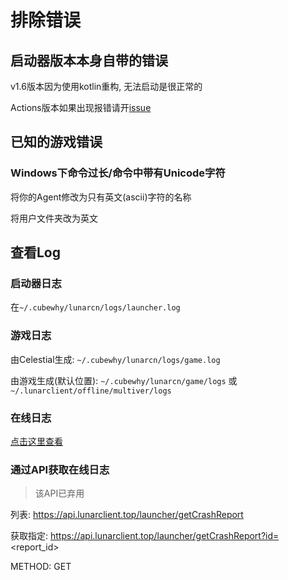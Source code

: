 # 排除错误

## 启动器版本本身自带的错误

v1.6版本因为使用kotlin重构, 无法启动是很正常的

Actions版本如果出现报错请开[issue](https://github.com/CubeWhyMC/celestial/issues/new)

## 已知的游戏错误

### Windows下命令过长/命令中带有Unicode字符

将你的Agent修改为只有英文(ascii)字符的名称

将用户文件夹改为英文

## 查看Log

### 启动器日志

在`~/.cubewhy/lunarcn/logs/launcher.log`

### 游戏日志

由Celestial生成: `~/.cubewhy/lunarcn/logs/game.log`

由游戏生成(默认位置): `~/.cubewhy/lunarcn/game/logs` 或 `~/.lunarclient/offline/multiver/logs`

### 在线日志

[点击这里查看](https://www.lunarclient.top/crash)

### 通过API获取在线日志

> 该API已弃用

列表: https://api.lunarclient.top/launcher/getCrashReport

获取指定: https://api.lunarclient.top/launcher/getCrashReport?id=<report_id>

METHOD: GET
